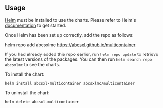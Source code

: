 ## Usage

[Helm](https://helm.sh) must be installed to use the charts.  Please refer to
Helm's [documentation](https://helm.sh/docs) to get started.

Once Helm has been set up correctly, add the repo as follows:

  helm repo add abcsxlmc https://abcsxl.github.io/multicontainer

If you had already added this repo earlier, run `helm repo update` to retrieve
the latest versions of the packages.  You can then run `helm search repo
abcsxlmc` to see the charts.

To install the <chart-name> chart:

    helm install abcsxl-multicontainer abcsxlmc/multicontainer

To uninstall the chart:

    helm delete abcsxl-multicontainer
